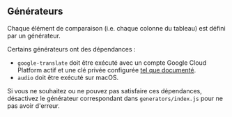 Générateurs
-----------

Chaque élément de comparaison (i.e. chaque colonne du tableau) est défini par un générateur.

Certains générateurs ont des dépendances :

- `google-translate` doit être exécuté avec un compte Google Cloud Platform actif et une clé privée configurée [tel que documenté](https://cloud.google.com/translate/docs/quickstart-client-libraries).
- `audio` doit être exécuté sur macOS.

Si vous ne souhaitez ou ne pouvez pas satisfaire ces dépendances, désactivez le générateur correspondant dans `generators/index.js` pour ne pas avoir d'erreur.
